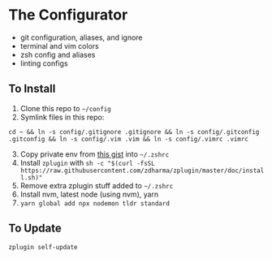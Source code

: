# The Configurator

* git configuration, aliases, and ignore
* terminal and vim colors
* zsh config and aliases
* linting configs

## To Install

1. Clone this repo to `~/config`
2. Symlink files in this repo:

```
cd ~ && ln -s config/.gitignore .gitignore && ln -s config/.gitconfig .gitconfig && ln -s config/.vim .vim && ln -s config/.vimrc .vimrc
```

3. Copy private env from [this gist](https://gist.github.com/nelsonpecora/fa697f254626e4db1c3c2c0fc27ce8b4) into `~/.zshrc`
4. Install `zplugin` with `sh -c "$(curl -fsSL https://raw.githubusercontent.com/zdharma/zplugin/master/doc/install.sh)"`
5. Remove extra zplugin stuff added to `~/.zshrc`
6. Install nvm, latest node (using nvm), yarn
7. `yarn global add npx nodemon tldr standard`

## To Update

```
zplugin self-update
```
